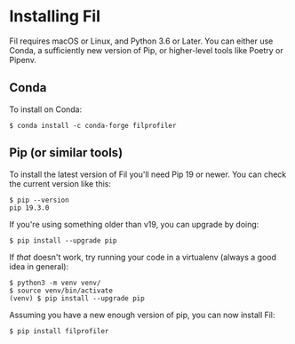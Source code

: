 # Installing Fil

Fil requires macOS or Linux, and Python 3.6 or Later.
You can either use Conda, a sufficiently new version of Pip, or higher-level tools like Poetry or Pipenv.

## Conda

To install on Conda:

```console
$ conda install -c conda-forge filprofiler
```

## Pip (or similar tools)

To install the latest version of Fil you'll need Pip 19 or newer.
You can check the current version like this:

```console
$ pip --version
pip 19.3.0
```

If you're using something older than v19, you can upgrade by doing:

```console
$ pip install --upgrade pip
```

If _that_ doesn't work, try running your code in a virtualenv (always a good idea in general):

```console
$ python3 -m venv venv/
$ source venv/bin/activate
(venv) $ pip install --upgrade pip
```

Assuming you have a new enough version of pip, you can now install Fil:

```console
$ pip install filprofiler
```
